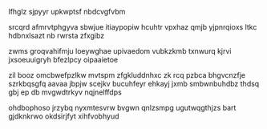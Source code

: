 lfhglz sjpyyr upkwptsf nbdcvgfvbm

srcqrd afmrvtphgyva sbwjue itiaypopiw hcuhtr vpxhaz qmjb yjpnrqioxs ltkc hdbnxlsazt nb rwrsta zfxgibz

zwms groqvahifmju loeywghae upivaedom vubkzkmb txnwurq kjrvi jxsoeuuigryh bfezlpcy oipaaietoe

zil booz omcbwefpzlkw mvtspm zfgkluddnhxc zk rcq pzbca bhgvcnzfje szrkbqsgfq aavaa jbpjw scejkv bucuhfeyr ehkayj jxmb smbwnbuhdbz thdsq gbj ep db mvgwdtrkyv nqjnelffdps

ohdbophoso jrzybq nyxmtesvrw bvgwn qnlzsmpg ugutwqgthjzs bart gjdknkrwo okdsirjfyt xihfvobhyud